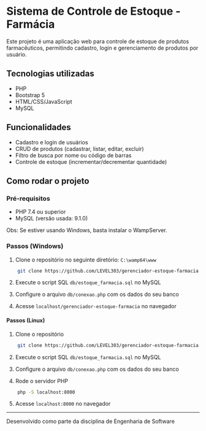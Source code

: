 # Sistema de Controle de Estoque - Farmácia

Este projeto é uma aplicação web para controle de estoque de produtos farmacêuticos, permitindo cadastro, login e gerenciamento de produtos por usuário.

## Tecnologias utilizadas

- PHP
- Bootstrap 5
- HTML/CSS/JavaScript
- MySQL

## Funcionalidades

- Cadastro e login de usuários
- CRUD de produtos (cadastrar, listar, editar, excluir)
- Filtro de busca por nome ou código de barras
- Controle de estoque (incrementar/decrementar quantidade)

## Como rodar o projeto

### Pré-requisitos

- PHP 7.4 ou superior
- MySQL (versão usada: 9.1.0)

Obs: Se estiver usando Windows, basta instalar o WampServer.

### Passos (Windows)

1. Clone o repositório no seguinte diretório: `C:\wamp64\www`
```bash 
    git clone https://github.com/LEVEL303/gerenciador-estoque-farmacia.git
```

2. Execute o script SQL `db/estoque_farmacia.sql` no MySQL

3. Configure o arquivo `db/conexao.php` com os dados do seu banco

4. Acesse `localhost/gerenciador-estoque-farmacia` no navegador

#### Passos (Linux)

1. Clone o repositório
```bash 
    git clone https://github.com/LEVEL303/gerenciador-estoque-farmacia.git
```
2. Execute o script SQL `db/estoque_farmacia.sql` no MySQL

3. Configure o arquivo `db/conexao.php` com os dados do seu banco

4. Rode o servidor PHP

```bash
    php -S localhost:8000
```

5.  Acesse `localhost:8000` no navegador

---

Desenvolvido como parte da disciplina de Engenharia de Software